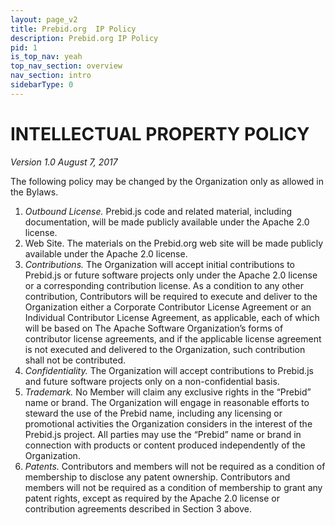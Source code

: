 ```yaml
---
layout: page_v2
title: Prebid.org  IP Policy
description: Prebid.org IP Policy 
pid: 1
is_top_nav: yeah
top_nav_section: overview
nav_section: intro
sidebarType: 0
---
```



# INTELLECTUAL PROPERTY POLICY

*Version 1.0*
*August 7, 2017*

The following policy may be changed by the Organization only as allowed in the Bylaws.

1. *Outbound License.* Prebid.js code and related material, including documentation, will be made
publicly available under the Apache 2.0 license.
2. Web Site. The materials on the Prebid.org web site will be made publicly available under the Apache
2.0 license.
3. *Contributions.* The Organization will accept initial contributions to Prebid.js or future software
projects only under the Apache 2.0 license or a corresponding contribution license. As a condition to any
other contribution, Contributors will be required to execute and deliver to the Organization either a
Corporate Contributor License Agreement or an Individual Contributor License Agreement, as applicable,
each of which will be based on The Apache Software Organization’s forms of contributor license
agreements, and if the applicable license agreement is not executed and delivered to the Organization, such
contribution shall not be contributed.
4. *Confidentiality.* The Organization will accept contributions to Prebid.js and future software projects
only on a non-confidential basis.
5. *Trademark.* No Member will claim any exclusive rights in the “Prebid” name or brand. The
Organization will engage in reasonable efforts to steward the use of the Prebid name, including any
licensing or promotional activities the Organization considers in the interest of the Prebid.js project. All
parties may use the “Prebid” name or brand in connection with products or content produced independently
of the Organization.
6. *Patents.* Contributors and members will not be required as a condition of membership to disclose any
patent ownership. Contributors and members will not be required as a condition of membership to grant
any patent rights, except as required by the Apache 2.0 license or contribution agreements described in
Section 3 above.

